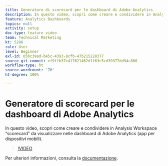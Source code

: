 ```yaml
---
title: Generatore di scorecard per le dashboard di Adobe Analytics
description: In questo video, scopri come creare e condividere in Analysis Workspace “scorecard” da visualizzare nelle dashboard di Adobe Analytics (app per dispositivi mobili).
feature: Analytics Dashboards
topics: null
activity: setup
doc-type: feature video
team: Technical Marketing
kt: 5286
role: User
level: Beginner
exl-id: 05bc39ad-b45c-4393-8cfb-47b215228377
source-git-commit: ef9ffb37e417621462d1f63c5cd39377dd94c800
workflow-type: ht
source-wordcount: '70'
ht-degree: 100%

---
```


# Generatore di scorecard per le dashboard di Adobe Analytics

In questo video, scopri come creare e condividere in Analysis Workspace “scorecard” da visualizzare nelle dashboard di Adobe Analytics (app per dispositivi mobili).

>[!VIDEO](https://video.tv.adobe.com/v/34544/?quality=12)

Per ulteriori informazioni, consulta la [documentazione](https://experienceleague.adobe.com/docs/analytics/analyze/mobapp/home.html?lang=it).

